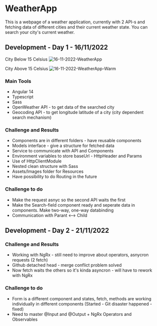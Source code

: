 # WeatherApp

This is a webpage of a weather application, currently with 2 API-s and fetching data of different cities and their current weather state. You can search your city's current weather.

## Development - Day 1 - 16/11/2022

City Below 15 Celsius
![16-11-2022-WeatherApp](https://user-images.githubusercontent.com/88943189/202256058-2b65c2fa-cd40-48d6-8ca5-c5d7375fe33c.png)

City Above 15 Celsius
![16-11-2022-WeatherApp-Warm](https://user-images.githubusercontent.com/88943189/202256363-efab44a1-67fb-4f06-afbe-ca869b5c1edb.png)

### Main Tools
- Angular 14
- Typescript
- Sass
- OpenWeather API - to get data of the searched city
- Geocoding API - to get longitude latitude of a city (city dependent search mechanism)

### Challenge and Results
- Components are in different folders - have reusable components
- Models interface - give a structure for fetched data
- Service to communicate with API and Components
- Environment variables to store baseUrl - HttpHeader and Params
- Use of HttpClientModule
- Nested clean structure with Sass
- Assets/Images folder for Resources
- Have possibility to do Routing in the future

### Challenge to do
- Make the request asnyc so the second API waits the first
- Make the Search-field component ready and seperate data in components. Make two-way, one-way databinding
- Communication with Parant <--> Child

## Development - Day 2 - 21/11/2022

### Challenge and Results
- Working with NgRx - still need to improve about operators, asnycron requests (2 fetch)
- Github detached head - merge conflict problem solved
- Now fetch waits the others so it's kinda asyncron - will have to rework with NgRx

### Challenge to do
- Form is a different component and states, fetch, methods are working individually in different components (Started - Git disaster happened - fixed)
- Need to master @Input and @Output + NgRx Operators and Observables
